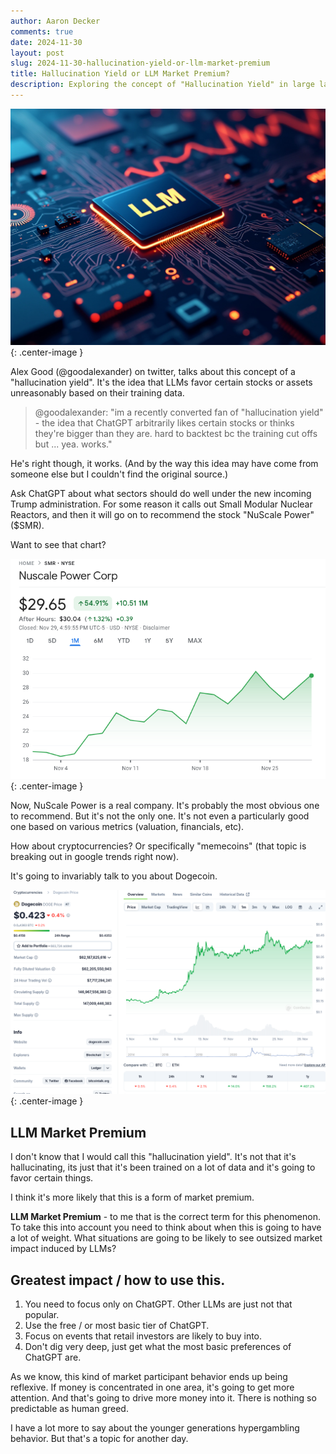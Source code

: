 ```yaml
---
author: Aaron Decker
comments: true
date: 2024-11-30
layout: post
slug: 2024-11-30-hallucination-yield-or-llm-market-premium
title: Hallucination Yield or LLM Market Premium?
description: Exploring the concept of "Hallucination Yield" in large language models like ChatGPT and its potential to create a market premium.
---
```


![SMR](/images/blog/llm.jpeg){: .center-image }


Alex Good (@goodalexander) on twitter, talks about this concept of a "hallucination yield". It's the idea that LLMs favor certain stocks or assets unreasonably based on their training data.

> @goodalexander: "im a recently converted fan of "hallucination yield" - the idea that ChatGPT arbitrarily likes certain stocks or thinks they're bigger than they are. hard to backtest bc the training cut offs but ... yea. works."

He's right though, it works. (And by the way this idea may have come from someone else but I couldn't find the original source.)

Ask ChatGPT about what sectors should do well under the new incoming Trump administration. For some reason it calls out Small Modular Nuclear Reactors, and then it will go on to recommend the stock "NuScale Power" ($SMR).

Want to see that chart?

![SMR](/images/blog/charts/smr-nov-30-2024.png){: .center-image }

Now, NuScale Power is a real company. It's probably the most obvious one to recommend. But it's not the only one. It's not even a particularly good one based on various metrics (valuation, financials, etc).

How about cryptocurrencies? Or specifically "memecoins" (that topic is breaking out in google trends right now).

It's going to invariably talk to you about Dogecoin.

![Dogecoin](/images/blog/charts/dogecoin-nov-30-2024.png){: .center-image }


## LLM Market Premium

I don't know that I would call this "hallucination yield". It's not that it's hallucinating, its just that it's been trained on a lot of data and it's going to favor certain things.

I think it's more likely that this is a form of market premium.

__LLM Market Premium__ - to me that is the correct term for this phenomenon. To take this into account you need to think about when this is going to have a lot of weight. What situations are going to be likely to see outsized market impact induced by LLMs?

## Greatest impact / how to use this.

1. You need to focus only on ChatGPT. Other LLMs are just not that popular.
2. Use the free / or most basic tier of ChatGPT.
3. Focus on events that retail investors are likely to buy into.
4. Don't dig very deep, just get what the most basic preferences of ChatGPT are.

As we know, this kind of market participant behavior ends up being reflexive. If money is concentrated in one area, it's going to get more attention. And that's going to drive more money into it. There is nothing so predictable as human greed.

I have a lot more to say about the younger generations hypergambling behavior. But that's a topic for another day.
